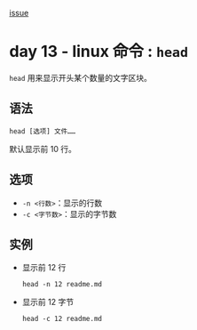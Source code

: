 [issue](https://github.com/hoperyy/blog/issues/41)

# day 13 - linux 命令 : `head`

`head` 用来显示开头某个数量的文字区块。

## 语法

```
head [选项] 文件……
```

默认显示前 10 行。

## 选项
    
+   `-n <行数>`：显示的行数
+   `-c <字节数>`：显示的字节数
        
## 实例
    
+   显示前 12 行

    `head -n 12 readme.md`
    
+   显示前 12 字节

    `head -c 12 readme.md`